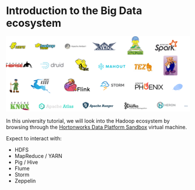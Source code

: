 # Introduction to the Big Data ecosystem

![](./images/ecosystem.png)

In this university tutorial, we will look into the Hadoop ecosystem by browsing through the [Hortonworks Data Platform Sandbox](https://www.cloudera.com/downloads/hortonworks-sandbox.html) virtual machine.

Expect to interact with:

- HDFS
- MapReduce / YARN
- Pig / Hive
- Flume
- Storm
- Zeppelin
